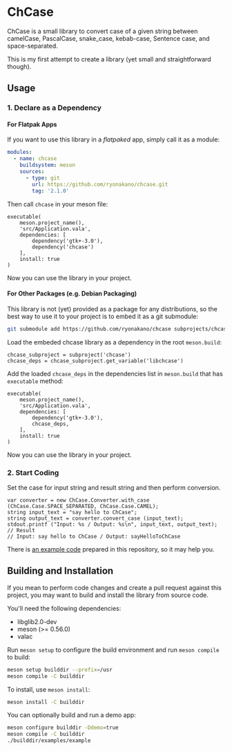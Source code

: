 # ChCase
ChCase is a small library to convert case of a given string between camelCase, PascalCase, snake_case, kebab-case, Sentence case, and space-separated.

This is my first attempt to create a library (yet small and straightforward though).

## Usage
### 1. Declare as a Dependency
#### For Flatpak Apps
If you want to use this library in a *flatpaked* app, simply call it as a module:

```yaml
modules:
  - name: chcase
    buildsystem: meson
    sources:
      - type: git
        url: https://github.com/ryonakano/chcase.git
        tag: '2.1.0'
```

Then call `chcase` in your meson file:

```meson
executable(
    meson.project_name(),
    'src/Application.vala',
    dependencies: [
        dependency('gtk+-3.0'),
        dependency('chcase')
    ],
    install: true
)
```

Now you can use the library in your project.

#### For Other Packages (e.g. Debian Packaging)
This library is not (yet) provided as a package for any distributions, so the best way to use it to your project is to embed it as a git submodule:

```bash
git submodule add https://github.com/ryonakano/chcase subprojects/chcase
```

Load the embeded chcase library as a dependency in the root `meson.build`:

```meson
chcase_subproject = subproject('chcase')
chcase_deps = chcase_subproject.get_variable('libchcase')
```

Add the loaded `chcase_deps` in the dependencies list in `meson.build` that has `executable` method:

```meson
executable(
    meson.project_name(),
    'src/Application.vala',
    dependencies: [
        dependency('gtk+-3.0'),
        chcase_deps,
    ],
    install: true
)
```

Now you can use the library in your project.

### 2. Start Coding

Set the case for input string and result string and then perform conversion.

```vala
var converter = new ChCase.Converter.with_case (ChCase.Case.SPACE_SEPARATED, ChCase.Case.CAMEL);
string input_text = "say hello to ChCase";
string output_text = converter.convert_case (input_text);
stdout.printf ("Input: %s / Output: %s\n", input_text, output_text);
// Result
// Input: say hello to ChCase / Output: sayHelloToChCase
```

There is [an example code](examples/Application.vala) prepared in this repository, so it may help you.

## Building and Installation
If you mean to perform code changes and create a pull request against this project, you may want to build and install the library from source code.

You'll need the following dependencies:

* libglib2.0-dev
* meson (>= 0.56.0)
* valac

Run `meson setup` to configure the build environment and run `meson compile` to build:

```bash
meson setup builddir --prefix=/usr
meson compile -C builddir
```

To install, use `meson install`:

```bash
meson install -C builddir
```

You can optionally build and run a demo app:

```bash
meson configure builddir -Ddemo=true
meson compile -C builddir
./builddir/examples/example
```
